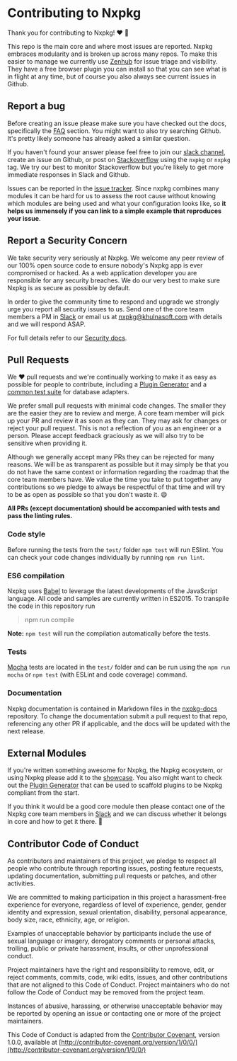 # Contributing to Nxpkg

Thank you for contributing to Nxpkg! :heart: :tada:

This repo is the main core and where most issues are reported. Nxpkg embraces modularity and is broken up across many repos. To make this easier to manage we currently use [Zenhub](https://www.zenhub.com/) for issue triage and visibility. They have a free browser plugin you can install so that you can see what is in flight at any time, but of course you also always see current issues in Github.

## Report a bug

Before creating an issue please make sure you have checked out the docs, specifically the [FAQ](https://docs.nxpkg.khulnasoft.com/help/faq.html) section. You might want to also try searching Github. It's pretty likely someone has already asked a similar question.

If you haven't found your answer please feel free to join our [slack channel](http://slack.nxpkg.khulnasoft.com), create an issue on Github, or post on [Stackoverflow](http://stackoverflow.com) using the `nxpkg` or `nxpkg` tag. We try our best to monitor Stackoverflow but you're likely to get more immediate responses in Slack and Github.

Issues can be reported in the [issue tracker](https://github.com/nxpkg/nxpkg/issues).  Since nxpkg combines many modules it can be hard for us to assess the root cause without knowing which modules are being used and what your configuration looks like, so **it helps us immensely if you can link to a simple example that reproduces your issue**.

## Report a Security Concern

We take security very seriously at Nxpkg. We welcome any peer review of our 100% open source code to ensure nobody's Nxpkg app is ever compromised or hacked. As a web application developer you are responsible for any security breaches. We do our very best to make sure Nxpkg is as secure as possible by default.

In order to give the community time to respond and upgrade we strongly urge you report all security issues to us. Send one of the core team members a PM in [Slack](http://slack.nxpkg.khulnasoft.com) or email us at nxpkg@khulnasoft.com with details and we will respond ASAP.

For full details refer to our [Security docs](https://docs.nxpkg.khulnasoft.com/SECURITY.html).

## Pull Requests

We :heart: pull requests and we're continually working to make it as easy as possible for people to contribute, including a [Plugin Generator](https://github.com/nxpkg/generator-nxpkg-plugin) and a [common test suite](https://github.com/nxpkg/nxpkg-service-tests) for database adapters.

We prefer small pull requests with minimal code changes. The smaller they are the easier they are to review and merge. A core team member will pick up your PR and review it as soon as they can. They may ask for changes or reject your pull request. This is not a reflection of you as an engineer or a person. Please accept feedback graciously as we will also try to be sensitive when providing it.

Although we generally accept many PRs they can be rejected for many reasons. We will be as transparent as possible but it may simply be that you do not have the same context or information regarding the roadmap that the core team members have. We value the time you take to put together any contributions so we pledge to always be respectful of that time and will try to be as open as possible so that you don't waste it. :smile:

**All PRs (except documentation) should be accompanied with tests and pass the linting rules.**

### Code style

Before running the tests from the `test/` folder `npm test` will run ESlint. You can check your code changes individually by running `npm run lint`.

### ES6 compilation

Nxpkg uses [Babel](https://babeljs.io/) to leverage the latest developments of the JavaScript language. All code and samples are currently written in ES2015. To transpile the code in this repository run

> npm run compile

__Note:__ `npm test` will run the compilation automatically before the tests.

### Tests

[Mocha](http://mochajs.org/) tests are located in the `test/` folder and can be run using the `npm run mocha` or `npm test` (with ESLint and code coverage) command.

### Documentation

Nxpkg documentation is contained in Markdown files in the [nxpkg-docs](https://github.com/nxpkg/nxpkg-docs) repository. To change the documentation submit a pull request to that repo, referencing any other PR if applicable, and the docs will be updated with the next release.

## External Modules

If you're written something awesome for Nxpkg, the Nxpkg ecosystem, or using Nxpkg please add it to the [showcase](https://docs.nxpkg.khulnasoft.com/why/showcase.html). You also might want to check out the [Plugin Generator](https://github.com/nxpkg/generator-nxpkg-plugin) that can be used to scaffold plugins to be Nxpkg compliant from the start.

If you think it would be a good core module then please contact one of the Nxpkg core team members in [Slack](http://slack.nxpkg.khulnasoft.com) and we can discuss whether it belongs in core and how to get it there. :beers:

## Contributor Code of Conduct

As contributors and maintainers of this project, we pledge to respect all people who contribute through reporting issues, posting feature requests, updating documentation, submitting pull requests or patches, and other activities.

We are committed to making participation in this project a harassment-free experience for everyone, regardless of level of experience, gender, gender identity and expression, sexual orientation, disability, personal appearance, body size, race, ethnicity, age, or religion.

Examples of unacceptable behavior by participants include the use of sexual language or imagery, derogatory comments or personal attacks, trolling, public or private harassment, insults, or other unprofessional conduct.

Project maintainers have the right and responsibility to remove, edit, or reject comments, commits, code, wiki edits, issues, and other contributions that are not aligned to this Code of Conduct. Project maintainers who do not follow the Code of Conduct may be removed from the project team.

Instances of abusive, harassing, or otherwise unacceptable behavior may be reported by opening an issue or contacting one or more of the project maintainers.

This Code of Conduct is adapted from the [Contributor Covenant](http://contributor-covenant.org), version 1.0.0, available at [http://contributor-covenant.org/version/1/0/0/](http://contributor-covenant.org/version/1/0/0/)

